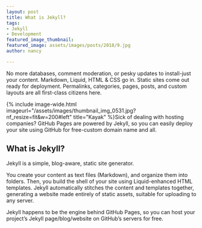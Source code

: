 ```yaml
---
layout: post
title: What is Jekyll?
tags:
- Jekyll
- Development
featured_image_thumbnail: 
featured_image: assets/images/posts/2018/9.jpg
author: nancy

---
```

No more databases, comment moderation, or pesky updates to install-just your content. Markdown, Liquid, HTML & CSS go in. Static sites come out ready for deployment. Permalinks, categories, pages, posts, and custom layouts are all first-class citizens here.

{% include image-wide.html imageurl="/assets/images/thumbnail_img_0531.jpg?nf_resize=fit&w=200#left" title="Kayak" %}Sick of dealing with hosting companies? GitHub Pages are powered by Jekyll, so you can easily deploy your site using GitHub for free-custom domain name and all.

## What is Jekyll?

Jekyll is a simple, blog-aware, static site generator.

You create your content as text files (Markdown), and organize them into folders. Then, you build the shell of your site using Liquid-enhanced HTML templates. Jekyll automatically stitches the content and templates together, generating a website made entirely of static assets, suitable for uploading to any server.

Jekyll happens to be the engine behind GitHub Pages, so you can host your project’s Jekyll page/blog/website on GitHub’s servers for free.